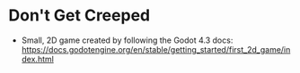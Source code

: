 # Don't Get Creeped

- Small, 2D game created by following the Godot 4.3 docs:  https://docs.godotengine.org/en/stable/getting_started/first_2d_game/index.html
